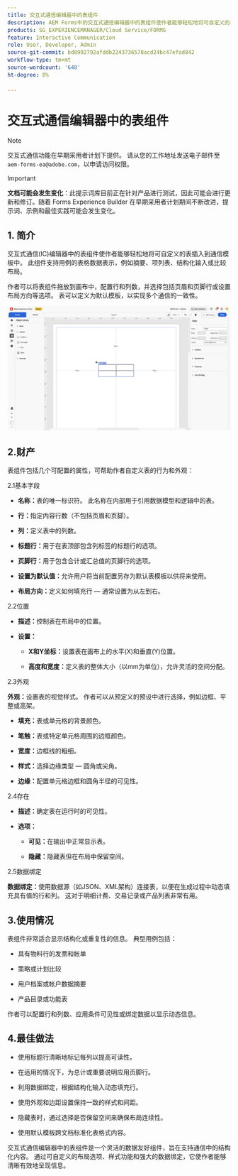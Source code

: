 ```yaml
---
title: 交互式通信编辑器中的表组件
description: AEM Forms中的交互式通信编辑器中的表组件使作者能够轻松地将可自定义的表插入到通信模板中。
products: SG_EXPERIENCEMANAGER/Cloud Service/FORMS
feature: Interactive Communication
role: User, Developer, Admin
source-git-commit: bd8992792afddb2243736578acd24bc47efad842
workflow-type: tm+mt
source-wordcount: '648'
ht-degree: 8%

---
```



# 交互式通信编辑器中的表组件

>[!NOTE]
>
> 交互式通信功能在早期采用者计划下提供。 请从您的工作地址发送电子邮件至 `aem-forms-ea@adobe.com`，以申请访问权限。

>[!IMPORTANT]
>
> **文档可能会发生变化**：此提示词库目前正在针对产品进行测试，因此可能会进行更新和修订。随着 Forms Experience Builder 在早期采用者计划期间不断改进，提示词、示例和最佳实践可能会发生变化。

## &#x200B;1. 简介

交互式通信(IC)编辑器中的表组件使作者能够轻松地将可自定义的表插入到通信模板中。 此组件支持用例的表格数据表示，例如摘要、项列表、结构化输入或比较布局。

作者可以将表组件拖放到画布中，配置行和列数，并选择包括页眉和页脚行或设置布局方向等选项。 表可以定义为默认模板，以实现多个通信的一致性。

![查找IC文档](/help/forms/interactive-communication/assets/table.png)

## 2.财产

表组件包括几个可配置的属性，可帮助作者自定义表的行为和外观：


2.1基本字段

- **名称：**&#x200B;表的唯一标识符。 此名称在内部用于引用数据模型和逻辑中的表。

- **行：**&#x200B;指定内容行数（不包括页眉和页脚）。

- **列：**&#x200B;定义表中的列数。

- **标题行：**&#x200B;用于在表顶部包含列标签的标题行的选项。

- **页脚行：**&#x200B;用于包含合计或汇总值的页脚行的选项。

- **设置为默认值：**&#x200B;允许用户将当前配置另存为默认表模板以供将来使用。

- **布局方向：**&#x200B;定义如何填充行 — 通常设置为从左到右。

2.2位置

- **描述：**&#x200B;控制表在布局中的位置。

- **设置：**

   - **X和Y坐标：**&#x200B;设置表在画布上的水平(X)和垂直(Y)位置。

   - **高度和宽度：**&#x200B;定义表的整体大小（以mm为单位），允许灵活的空间分配。

2.3外观

**外观：**&#x200B;设置表的视觉样式。 作者可以从预定义的预设中进行选择，例如边框、平整或高架。

- **填充：**&#x200B;表或单元格的背景颜色。

- **笔触：**&#x200B;表或特定单元格周围的边框颜色。

- **宽度：**&#x200B;边框线的粗细。

- **样式：**&#x200B;选择边缘类型 — 圆角或尖角。

- **边缘：**&#x200B;配置单元格边框和圆角半径的可见性。

2.4存在

- **描述：**&#x200B;确定表在运行时的可见性。

- **选项：**

   - **可见：**&#x200B;在输出中正常显示表。

   - **隐藏：**&#x200B;隐藏表但在布局中保留空间。

2.5数据绑定

**数据绑定：**&#x200B;使用数据源（如JSON、XML架构）连接表，以便在生成过程中动态填充具有值的行和列。 这对于明细计费、交易记录或产品列表非常有用。

## 3.使用情况

表组件非常适合显示结构化或重复性的信息。 典型用例包括：

- 具有物料行的发票和帐单

- 策略或计划比较

- 用户档案或帐户数据摘要

- 产品目录或功能表

作者可以配置行和列数、应用条件可见性或绑定数据以显示动态信息。

## 4.最佳做法

- 使用标题行清晰地标记每列以提高可读性。

- 在适用的情况下，为总计或重要说明应用页脚行。

- 利用数据绑定，根据结构化输入动态填充行。

- 使用外观和边距设置保持一致的样式和间距。

- 隐藏表时，通过选择是否保留空间来确保布局连续性。

- 使用默认模板跨文档标准化表格式内容。

交互式通信编辑器中的表组件是一个灵活的数据友好组件，旨在支持通信中的结构化内容。 通过可自定义的布局选项、样式功能和强大的数据绑定，它使作者能够清晰有效地呈现信息。


